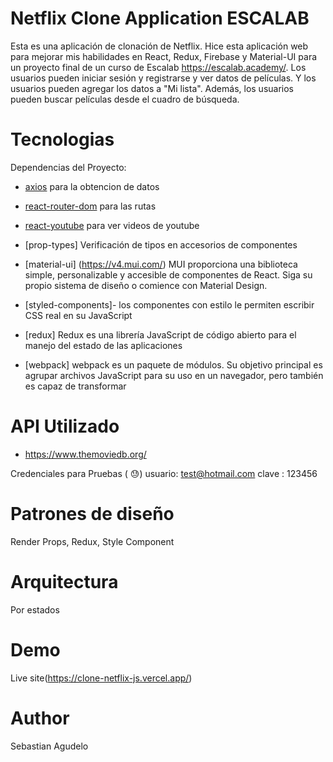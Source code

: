 
#  Netflix Clone Application ESCALAB
Esta es una aplicación de clonación de Netflix. Hice esta aplicación web para mejorar mis habilidades en React, Redux, Firebase y Material-UI para un proyecto final de un curso de Escalab https://escalab.academy/. Los usuarios pueden iniciar sesión y registrarse y ver datos de películas. Y los usuarios pueden agregar los datos a "Mi lista". Además, los usuarios pueden buscar películas  desde el cuadro de búsqueda.




# Tecnologias

Dependencias del Proyecto:

- [axios](https://www.npmjs.com/package/axios) para la obtencion de datos
- [react-router-dom](https://www.npmjs.com/package/react-router-dom)  para las rutas
- [react-youtube](https://www.npmjs.com/package/react-youtube)  para ver videos de youtube
- [prop-types] Verificación de tipos en accesorios de componentes
- [material-ui] (https://v4.mui.com/) MUI proporciona una biblioteca simple, personalizable y accesible de componentes de React. Siga su propio sistema de diseño o comience con Material Design.

- [styled-components]- los componentes con estilo le permiten escribir CSS real en su JavaScript

- [redux]  Redux es una librería JavaScript de código abierto para el manejo del estado de las aplicaciones

- [webpack]  webpack es un paquete de módulos. Su objetivo principal es agrupar archivos JavaScript para su uso en un navegador, pero también es capaz de transformar



#  API Utilizado  
- https://www.themoviedb.org/


Credenciales  para Pruebas ( 😓)
usuario: test@hotmail.com
clave : 123456


# Patrones de diseño
Render Props, Redux, Style Component


# Arquitectura
Por estados

# Demo
Live site(https://clone-netflix-js.vercel.app/)


# Author

Sebastian Agudelo

